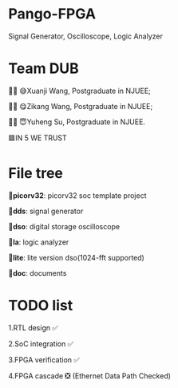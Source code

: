 # Pango-FPGA
Signal Generator, Oscilloscope, Logic Analyzer

# Team DUB
👨‍🎓 :sweat_smile:Xuanji Wang, Postgraduate in NJUEE;

👨‍🎓 :yum:Zikang Wang, Postgraduate in NJUEE;

👨‍🎓 :innocent:Yuheng Su, Postgraduate in NJUEE.

🟩IN 5 WE TRUST

# File tree
:file_folder:**picorv32**: picorv32 soc template project

:file_folder:**dds**: signal generator

:file_folder:**dso**: digital storage oscilloscope

:file_folder:**la**: logic analyzer

:file_folder:**lite**: lite version dso(1024-fft supported)

:file_folder:**doc**: documents


# TODO list

1.RTL design            :white_check_mark:

2.SoC integration      :white_check_mark:

3.FPGA verification   :white_check_mark:

4.FPGA cascade        :negative_squared_cross_mark: (Ethernet Data Path Checked)


